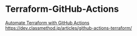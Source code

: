 # Terraform-GitHub-Actions

[Automate Terraform with GitHub Actions](https://learn.hashicorp.com/tutorials/terraform/github-actions)
https://dev.classmethod.jp/articles/github-actions-terraform/
